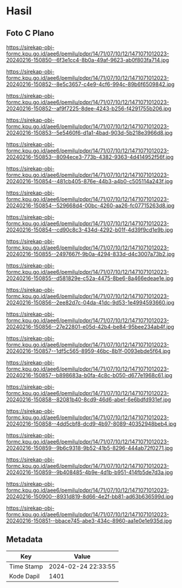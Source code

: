 # Hasil

## Foto C Plano

https://sirekap-obj-formc.kpu.go.id/aee6/pemilu/pdpr/14/71/07/10/12/1471071012023-20240216-150850--6f3e1cc4-8b0a-49af-9623-ab0f803fa714.jpg

https://sirekap-obj-formc.kpu.go.id/aee6/pemilu/pdpr/14/71/07/10/12/1471071012023-20240216-150852--8e5c3657-c4e9-4cf6-994c-89b6f6509842.jpg

https://sirekap-obj-formc.kpu.go.id/aee6/pemilu/pdpr/14/71/07/10/12/1471071012023-20240216-150852--af9f7225-8dee-4243-b256-f4291755b206.jpg

https://sirekap-obj-formc.kpu.go.id/aee6/pemilu/pdpr/14/71/07/10/12/1471071012023-20240216-150853--5e5460f6-d1a1-4bad-903d-5b218e3966d8.jpg

https://sirekap-obj-formc.kpu.go.id/aee6/pemilu/pdpr/14/71/07/10/12/1471071012023-20240216-150853--8094ece3-773b-4382-9363-4d414952f56f.jpg

https://sirekap-obj-formc.kpu.go.id/aee6/pemilu/pdpr/14/71/07/10/12/1471071012023-20240216-150854--481cb405-876e-44b3-a4b0-c505114a243f.jpg

https://sirekap-obj-formc.kpu.go.id/aee6/pemilu/pdpr/14/71/07/10/12/1471071012023-20240216-150854--529668d4-00bc-4260-aa26-fc07715263d8.jpg

https://sirekap-obj-formc.kpu.go.id/aee6/pemilu/pdpr/14/71/07/10/12/1471071012023-20240216-150854--cd90c8c3-434d-4292-b01f-4d39f9cd1e9b.jpg

https://sirekap-obj-formc.kpu.go.id/aee6/pemilu/pdpr/14/71/07/10/12/1471071012023-20240216-150855--2497667f-9b0a-4294-833d-d4c3007a73b2.jpg

https://sirekap-obj-formc.kpu.go.id/aee6/pemilu/pdpr/14/71/07/10/12/1471071012023-20240216-150855--d581829e-c52a-4475-8be6-8a466edeae1e.jpg

https://sirekap-obj-formc.kpu.go.id/aee6/pemilu/pdpr/14/71/07/10/12/1471071012023-20240216-150856--2ee82d7c-04da-41dc-9d53-1e4994593660.jpg

https://sirekap-obj-formc.kpu.go.id/aee6/pemilu/pdpr/14/71/07/10/12/1471071012023-20240216-150856--27e22801-e05d-42b4-be84-95bee234ab4f.jpg

https://sirekap-obj-formc.kpu.go.id/aee6/pemilu/pdpr/14/71/07/10/12/1471071012023-20240216-150857--1df5c565-8959-46bc-8b1f-0093ebde5f64.jpg

https://sirekap-obj-formc.kpu.go.id/aee6/pemilu/pdpr/14/71/07/10/12/1471071012023-20240216-150857--b898683a-b0fa-4c8c-b050-d677e1968c61.jpg

https://sirekap-obj-formc.kpu.go.id/aee6/pemilu/pdpr/14/71/07/10/12/1471071012023-20240216-150858--82081b40-8cd9-46d6-abef-6e6bdfd931ef.jpg

https://sirekap-obj-formc.kpu.go.id/aee6/pemilu/pdpr/14/71/07/10/12/1471071012023-20240216-150858--4dd5cbf8-dcd9-4b97-8089-40352948beb4.jpg

https://sirekap-obj-formc.kpu.go.id/aee6/pemilu/pdpr/14/71/07/10/12/1471071012023-20240216-150859--9b6c9318-9b52-41b5-8296-444ab72f0271.jpg

https://sirekap-obj-formc.kpu.go.id/aee6/pemilu/pdpr/14/71/07/10/12/1471071012023-20240216-150859--9b408485-4b9e-4d1b-b951-414fb5de7d3a.jpg

https://sirekap-obj-formc.kpu.go.id/aee6/pemilu/pdpr/14/71/07/10/12/1471071012023-20240216-150900--8931d819-8d66-4e2f-bb81-ad63b636599d.jpg

https://sirekap-obj-formc.kpu.go.id/aee6/pemilu/pdpr/14/71/07/10/12/1471071012023-20240216-150851--bbace745-abe3-434c-8960-aa1e0e1e935d.jpg


## Metadata

| Key        | Value               |
| ---------- | ------------------- |
| Time Stamp | 2024-02-24 22:33:55 |
| Kode Dapil | 1401                |



